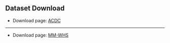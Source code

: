 ## Dataset Download

- Download page: [ACDC](https://www.creatis.insa-lyon.fr/Challenge/acdc/databases.html?utm_source=chatgpt.com)  
---
- Download page: [MM-WHS](https://zmiclab.github.io/zxh/0/mmwhs/data.html?utm_source=chatgpt.com)  


